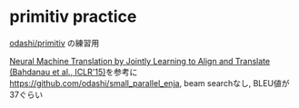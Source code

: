 # primitiv practice

[odashi/primitiv](https://github.com/odashi/primitiv) の練習用

[Neural Machine Translation by Jointly Learning to Align and Translate (Bahdanau et al., ICLR'15)](https://arxiv.org/abs/1409.0473)を参考に  
https://github.com/odashi/small_parallel_enja, beam searchなし, BLEU値が37ぐらい
